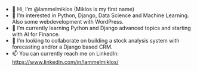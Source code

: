 - 👋 Hi, I’m @lammelmiklos (Miklos is my first name)
- 👀 I’m interested in Python, Django, Data Science and Machine Learning. Also some webdevelopment with WordPress.
- 🌱 I’m currently learning Python and Django advanced topics and starting with AI for Finance.
- 💞️ I’m looking to collaborate on building a stock analysis system with forecasting and/or a Django based CRM.
- 📫 You can currently reach me on LinkedIn: https://www.linkedin.com/in/lammelmiklos/

<!---
lammelmiklos/lammelmiklos is a ✨ special ✨ repository because its `README.md` (this file) appears on your GitHub profile.
You can click the Preview link to take a look at your changes.
--->
